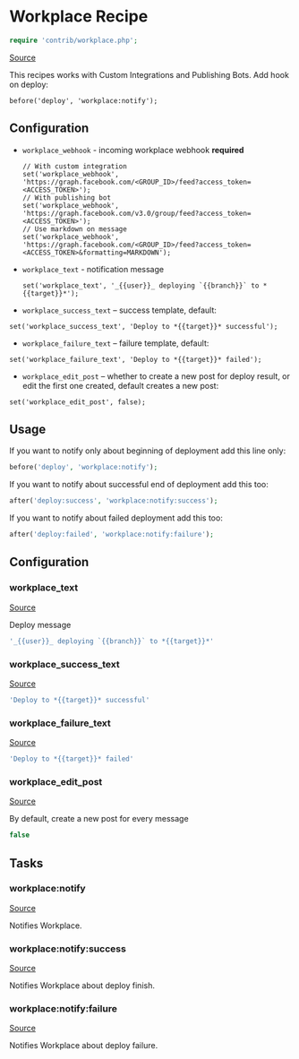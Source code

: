 <!-- DO NOT EDIT THIS FILE! -->
<!-- Instead edit contrib/workplace.php -->
<!-- Then run bin/docgen -->

# Workplace Recipe

```php
require 'contrib/workplace.php';
```

[Source](/contrib/workplace.php)



This recipes works with Custom Integrations and Publishing Bots.
Add hook on deploy:
```
before('deploy', 'workplace:notify');
```
## Configuration
 - `workplace_webhook` - incoming workplace webhook **required**
   ```
   // With custom integration
   set('workplace_webhook', 'https://graph.facebook.com/<GROUP_ID>/feed?access_token=<ACCESS_TOKEN>');
   // With publishing bot
   set('workplace_webhook', 'https://graph.facebook.com/v3.0/group/feed?access_token=<ACCESS_TOKEN>');
   // Use markdown on message
   set('workplace_webhook', 'https://graph.facebook.com/<GROUP_ID>/feed?access_token=<ACCESS_TOKEN>&formatting=MARKDOWN');
   ```
 - `workplace_text` - notification message
   ```
   set('workplace_text', '_{{user}}_ deploying `{{branch}}` to *{{target}}*');
   ```
 - `workplace_success_text` – success template, default:
  ```
  set('workplace_success_text', 'Deploy to *{{target}}* successful');
  ```
 - `workplace_failure_text` – failure template, default:
  ```
  set('workplace_failure_text', 'Deploy to *{{target}}* failed');
  ```
 - `workplace_edit_post` – whether to create a new post for deploy result, or edit the first one created, default creates a new post:
  ```
  set('workplace_edit_post', false);
  ```
## Usage
If you want to notify only about beginning of deployment add this line only:
```php
before('deploy', 'workplace:notify');
```
If you want to notify about successful end of deployment add this too:
```php
after('deploy:success', 'workplace:notify:success');
```
If you want to notify about failed deployment add this too:
```php
after('deploy:failed', 'workplace:notify:failure');
```


## Configuration
### workplace_text
[Source](https://github.com/deployphp/deployer/blob/master/contrib/workplace.php#L71)

Deploy message

```php title="Default value"
'_{{user}}_ deploying `{{branch}}` to *{{target}}*'
```


### workplace_success_text
[Source](https://github.com/deployphp/deployer/blob/master/contrib/workplace.php#L72)



```php title="Default value"
'Deploy to *{{target}}* successful'
```


### workplace_failure_text
[Source](https://github.com/deployphp/deployer/blob/master/contrib/workplace.php#L73)



```php title="Default value"
'Deploy to *{{target}}* failed'
```


### workplace_edit_post
[Source](https://github.com/deployphp/deployer/blob/master/contrib/workplace.php#L76)

By default, create a new post for every message

```php title="Default value"
false
```



## Tasks

### workplace:notify
[Source](https://github.com/deployphp/deployer/blob/master/contrib/workplace.php#L79)

Notifies Workplace.




### workplace:notify:success
[Source](https://github.com/deployphp/deployer/blob/master/contrib/workplace.php#L103)

Notifies Workplace about deploy finish.




### workplace:notify:failure
[Source](https://github.com/deployphp/deployer/blob/master/contrib/workplace.php#L114)

Notifies Workplace about deploy failure.




